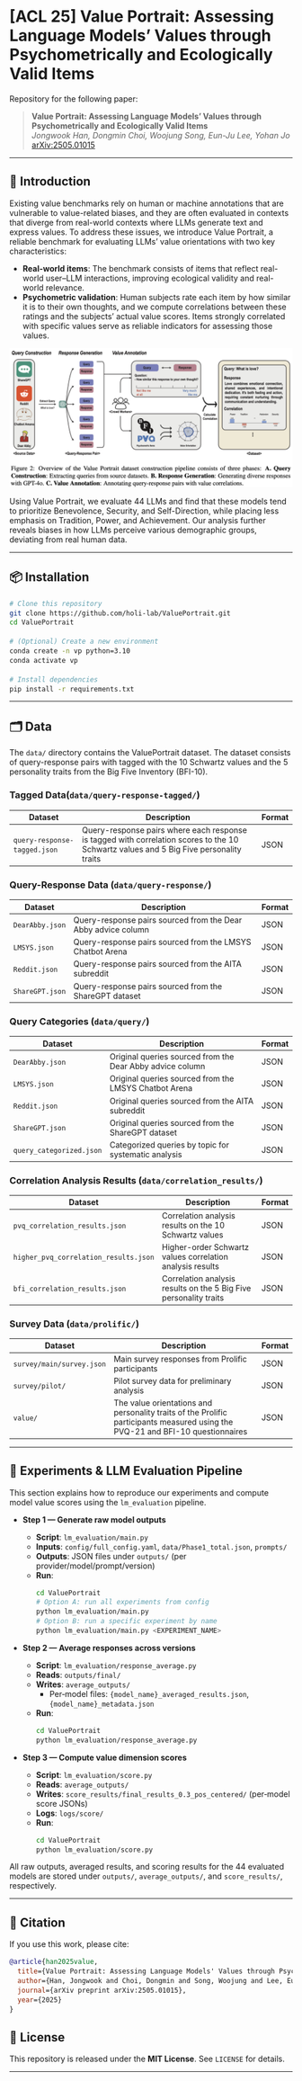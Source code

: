 # [ACL 25] Value Portrait: Assessing Language Models’ Values through Psychometrically and Ecologically Valid Items


Repository for the following paper:

> **Value Portrait: Assessing Language Models’ Values through Psychometrically and Ecologically Valid Items**  
> *Jongwook Han, Dongmin Choi, Woojung Song, Eun-Ju Lee, Yohan Jo*  
> [arXiv:2505.01015](https://arxiv.org/pdf/2505.01015)

---

## 🧭 Introduction

Existing value benchmarks rely on human or machine annotations that are vulnerable to value-related biases, and they are often evaluated in contexts that diverge from real-world contexts where LLMs generate text and express values. To address these issues, we introduce Value Portrait, a reliable benchmark for evaluating LLMs’ value orientations with two key characteristics:

- **Real-world items**: The benchmark consists of items that reflect real-world user–LLM interactions, improving ecological validity and real-world relevance.
- **Psychometric validation**: Human subjects rate each item by how similar it is to their own thoughts, and we compute correlations between these ratings and the subjects’ actual value scores. Items strongly correlated with specific values serve as reliable indicators for assessing those values.

![Overview of the Value Portrait benchmark](assets/Overview.png)

Using Value Portrait, we evaluate 44 LLMs and find that these models tend to prioritize Benevolence, Security, and Self-Direction, while placing less emphasis on Tradition, Power, and Achievement. Our analysis further reveals biases in how LLMs perceive various demographic groups, deviating from real human data.

---

## 📦 Installation

```bash
# Clone this repository
git clone https://github.com/holi-lab/ValuePortrait.git
cd ValuePortrait

# (Optional) Create a new environment
conda create -n vp python=3.10
conda activate vp

# Install dependencies
pip install -r requirements.txt
```
---

## 🗂️ Data

The `data/` directory contains the ValuePortrait dataset. The dataset consists of query-response pairs with tagged with the 10 Schwartz values and the 5 personality traits from the Big Five Inventory (BFI-10).

### Tagged Data(`data/query-response-tagged/`)

| Dataset | Description | Format |
|---------|-------------|---------|
| `query-response-tagged.json` | Query-response pairs where each response is tagged with correlation scores to the 10 Schwartz values and 5 Big Five personality traits | JSON |

### Query-Response Data (`data/query-response/`)

| Dataset | Description | Format |
|---------|-------------|---------|
| `DearAbby.json` | Query-response pairs sourced from the Dear Abby advice column | JSON |
| `LMSYS.json` | Query-response pairs sourced from the LMSYS Chatbot Arena | JSON |
| `Reddit.json` | Query-response pairs sourced from the AITA subreddit | JSON |
| `ShareGPT.json` | Query-response pairs sourced from the ShareGPT dataset | JSON |

### Query Categories (`data/query/`)
| Dataset | Description | Format |
|---------|-------------|---------|
| `DearAbby.json` | Original queries sourced from the Dear Abby advice column | JSON |
| `LMSYS.json` | Original queries sourced from the LMSYS Chatbot Arena | JSON |
| `Reddit.json` | Original queries sourced from the AITA subreddit | JSON |
| `ShareGPT.json` | Original queries sourced from the ShareGPT dataset | JSON |
| `query_categorized.json` | Categorized queries by topic for systematic analysis | JSON |

### Correlation Analysis Results (`data/correlation_results/`)

| Dataset | Description | Format |
|---------|-------------|---------|
| `pvq_correlation_results.json` | Correlation analysis results on the 10 Schwartz values | JSON |
| `higher_pvq_correlation_results.json` | Higher-order Schwartz values correlation analysis results | JSON |
| `bfi_correlation_results.json` | Correlation analysis results on the 5 Big Five personality traits | JSON |

### Survey Data (`data/prolific/`)

| Dataset | Description | Format |
|---------|-------------|---------|
| `survey/main/survey.json` | Main survey responses from Prolific participants | JSON |
| `survey/pilot/` | Pilot survey data for preliminary analysis | JSON |
| `value/` | The value orientations and personality traits of the Prolific participants measured using the PVQ-21 and BFI-10 questionnaires | JSON |

---

## 🧪 Experiments & LLM Evaluation Pipeline

This section explains how to reproduce our experiments and compute model value scores using the `lm_evaluation` pipeline.

- **Step 1 — Generate raw model outputs**
  - **Script**: `lm_evaluation/main.py`
  - **Inputs**: `config/full_config.yaml`, `data/Phase1_total.json`, `prompts/`
  - **Outputs**: JSON files under `outputs/` (per provider/model/prompt/version)
  - **Run**:
    ```bash
    cd ValuePortrait
    # Option A: run all experiments from config
    python lm_evaluation/main.py
    # Option B: run a specific experiment by name
    python lm_evaluation/main.py <EXPERIMENT_NAME>
    ```

- **Step 2 — Average responses across versions**
  - **Script**: `lm_evaluation/response_average.py`
  - **Reads**: `outputs/final/`
  - **Writes**: `average_outputs/`
    - Per‑model files: `{model_name}_averaged_results.json`, `{model_name}_metadata.json`
  - **Run**:
    ```bash
    cd ValuePortrait
    python lm_evaluation/response_average.py
    ```

- **Step 3 — Compute value dimension scores**
  - **Script**: `lm_evaluation/score.py`
  - **Reads**: `average_outputs/`
  - **Writes**: `score_results/final_results_0.3_pos_centered/` (per‑model score JSONs)
  - **Logs**: `logs/score/`
  - **Run**:
    ```bash
    cd ValuePortrait
    python lm_evaluation/score.py
    ```

All raw outputs, averaged results, and scoring results for the 44 evaluated models are stored under `outputs/`, `average_outputs/`, and `score_results/`, respectively.

---

## 🧾 Citation

If you use this work, please cite:

```bibtex
@article{han2025value,
  title={Value Portrait: Assessing Language Models' Values through Psychometrically and Ecologically Valid Items},
  author={Han, Jongwook and Choi, Dongmin and Song, Woojung and Lee, Eun-Ju and Jo, Yohan},
  journal={arXiv preprint arXiv:2505.01015},
  year={2025}
}
```

## 🔑 License

This repository is released under the **MIT License**. See `LICENSE` for details.

---